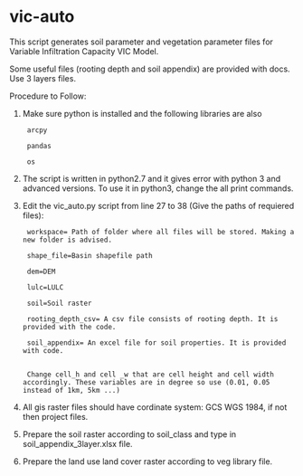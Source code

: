# vic-auto
This script generates soil parameter and vegetation parameter files for Variable Infiltration Capacity VIC Model.

Some useful files (rooting depth and soil appendix) are provided with docs. Use 3 layers files.

Procedure to Follow:

1. Make sure python is installed and the following libraries are also

		arcpy
	
		pandas
	
		os

	
2. The script is written in python2.7 and it gives error with python 3 and advanced versions. 
To use it in python3, change the all print commands.

3. Edit the vic_auto.py script from line 27 to 38 (Give the paths of requiered files):

		workspace= Path of folder where all files will be stored. Making a new folder is advised.
	
		shape_file=Basin shapefile path
	
		dem=DEM        
	
		lulc=LULC
	
		soil=Soil raster
	
		rooting_depth_csv= A csv file consists of rooting depth. It is provided with the code.
	
		soil_appendix= An excel file for soil properties. It is provided with code.
	
	
		Change cell_h and cell _w that are cell height and cell width accordingly. These variables are in degree so use (0.01, 0.05 instead of 1km, 5km ...)
	
4. All gis raster files should have cordinate system: GCS WGS 1984, if not then project files.

5. Prepare the soil raster according to soil_class and type in soil_appendix_3layer.xlsx file.

6. Prepare the land use land cover raster according to veg library file.
